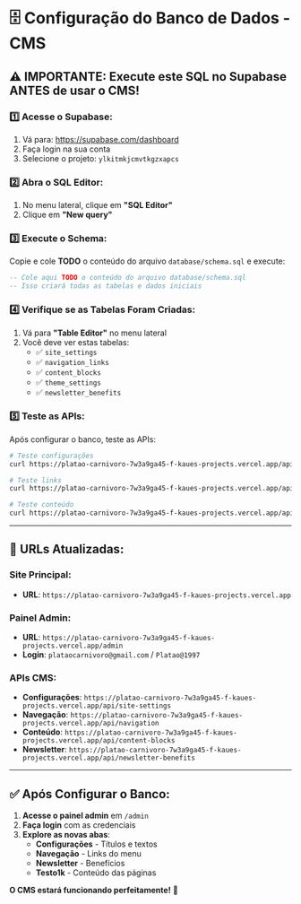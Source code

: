 # 🗄️ Configuração do Banco de Dados - CMS

## ⚠️ IMPORTANTE: Execute este SQL no Supabase ANTES de usar o CMS!

### **1️⃣ Acesse o Supabase:**
1. Vá para: https://supabase.com/dashboard
2. Faça login na sua conta
3. Selecione o projeto: `ylkitmkjcmvtkgzxapcs`

### **2️⃣ Abra o SQL Editor:**
1. No menu lateral, clique em **"SQL Editor"**
2. Clique em **"New query"**

### **3️⃣ Execute o Schema:**
Copie e cole **TODO** o conteúdo do arquivo `database/schema.sql` e execute:

```sql
-- Cole aqui TODO o conteúdo do arquivo database/schema.sql
-- Isso criará todas as tabelas e dados iniciais
```

### **4️⃣ Verifique se as Tabelas Foram Criadas:**
1. Vá para **"Table Editor"** no menu lateral
2. Você deve ver estas tabelas:
   - ✅ `site_settings`
   - ✅ `navigation_links`
   - ✅ `content_blocks`
   - ✅ `theme_settings`
   - ✅ `newsletter_benefits`

### **5️⃣ Teste as APIs:**
Após configurar o banco, teste as APIs:

```bash
# Teste configurações
curl https://platao-carnivoro-7w3a9ga45-f-kaues-projects.vercel.app/api/site-settings

# Teste links
curl https://platao-carnivoro-7w3a9ga45-f-kaues-projects.vercel.app/api/navigation

# Teste conteúdo
curl https://platao-carnivoro-7w3a9ga45-f-kaues-projects.vercel.app/api/content-blocks
```

---

## 🎯 URLs Atualizadas:

### **Site Principal:**
- **URL**: `https://platao-carnivoro-7w3a9ga45-f-kaues-projects.vercel.app`

### **Painel Admin:**
- **URL**: `https://platao-carnivoro-7w3a9ga45-f-kaues-projects.vercel.app/admin`
- **Login**: `plataocarnivoro@gmail.com` / `Platao@1997`

### **APIs CMS:**
- **Configurações**: `https://platao-carnivoro-7w3a9ga45-f-kaues-projects.vercel.app/api/site-settings`
- **Navegação**: `https://platao-carnivoro-7w3a9ga45-f-kaues-projects.vercel.app/api/navigation`
- **Conteúdo**: `https://platao-carnivoro-7w3a9ga45-f-kaues-projects.vercel.app/api/content-blocks`
- **Newsletter**: `https://platao-carnivoro-7w3a9ga45-f-kaues-projects.vercel.app/api/newsletter-benefits`

---

## ✅ Após Configurar o Banco:

1. **Acesse o painel admin** em `/admin`
2. **Faça login** com as credenciais
3. **Explore as novas abas**:
   - **Configurações** - Títulos e textos
   - **Navegação** - Links do menu
   - **Newsletter** - Benefícios
   - **Testo1k** - Conteúdo das páginas

**O CMS estará funcionando perfeitamente!** 🚀
